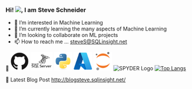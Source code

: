 ### Hi! <img src="https://raw.githubusercontent.com/MartinHeinz/MartinHeinz/master/wave.gif" width="30px">, I am Steve Schneider

- 👀 I’m interested in Machine Learning
- 🌱 I’m currently learning the many aspects of Machine Learning
- 💞️ I’m looking to collaborate on ML projects
- 📫 How to reach me ...  steveS@SQLinsight.net

🧰
<img src="https://github.com/devicons/devicon/blob/master/icons/github/github-original.svg" alt="GitHub" width="50" height="50" />
<img src="https://github.com/devicons/devicon/blob/master/icons/microsoftsqlserver/microsoftsqlserver-plain-wordmark.svg" alt="SQL Logo" width="60" height="50" />
<img src="https://github.com/devicons/devicon/blob/master/icons/python/python-original.svg"                      alt="Python Logo" width="50" height="50" />
<img src="https://github.com/devicons/devicon/blob/master/icons/azure/azure-original.svg" alt="Azure Logo" width="50" height="50" />
<img src="https://github.com/devicons/devicon/blob/master/icons/jupyter/jupyter-original.svg" alt="Jupyter Logo" width="50" height="50" />
<img src="https://i0.wp.com/2.bp.blogspot.com/-Alklx2Guuz8/XJgQeQ6YCaI/AAAAAAAAK-U/RmQQyzY5oRI-e4qpXD1elxCyaO_RGRmHwCLcBGAs/s1600/1200px-Spyder_logo.svg.png?ssl=1" alt="SPYDER Logo" width="50" height="50" />
[![Top Langs](https://github-readme-stats.vercel.app/api/top-langs/?username=steveschneider2&hide=html)](https://github.com/steveSchneider2/github-readme-stats)

📖 Latest Blog Post  http://blogsteve.sqlinsight.net/

<!---
steveSchneider2/steveSchneider2 is a ✨ special ✨ repository because its `README.md` (this file) appears on your GitHub profile.
You can click the Preview link to take a look at your changes.
--->
